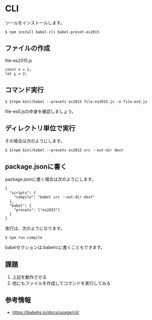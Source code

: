 # CLI

ツールをインストールします。

```
$ npm install babel-cli babel-preset-es2015
```

## ファイルの作成

file-es2015.js

```
const x = 1;
let y = 2;
```

## コマンド実行

```
$ $(npm bin)/babel --presets es2015 file-es2015.js -o file-es5.js
```

file-es5.jsの中身を確認しましょう。

## ディレクトリ単位で実行

その場合は次のようにします。

```
$ $(npm bin)/babel --presets es2015 src --out-dir dest
```

## package.jsonに書く

package.jsonに書く場合は次のようにします。

```
{
  "scripts": {
    "compile": "babel src --out-dir dest"
  },
  "babel": {
    "presets": ["es2015"]
  }
}
```

実行は、次のようになります。

```
$ npm run compile
```

babelセクションは.babelrcに書くこともできます。

## 課題

1. 上記を動作させる
2. 他にもファイルを作成してコマンドを実行してみる

## 参考情報

- https://babeljs.io/docs/usage/cli/

